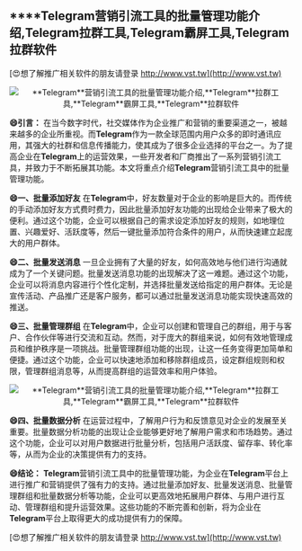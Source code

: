## ****Telegram**营销引流工具的批量管理功能介绍,**Telegram**拉群工具,**Telegram**霸屏工具,**Telegram**拉群软件**

[😍想了解推广相关软件的朋友请登录 http://www.vst.tw](http://www.vst.tw)

 <center><img src="https://vst.tw/MP4/tuiguang/png/0.png" alt="**Telegram**营销引流工具的批量管理功能介绍,**Telegram**拉群工具,**Telegram**霸屏工具,**Telegram**拉群软件"></center>

**😄引言：**
在当今数字时代，社交媒体作为企业推广和营销的重要渠道之一，被越来越多的企业所重视。而**Telegram**作为一款全球范围内用户众多的即时通讯应用，其强大的社群和信息传播能力，使其成为了很多企业选择的平台之一。为了提高企业在**Telegram**上的运营效果，一些开发者和厂商推出了一系列营销引流工具，并致力于不断拓展其功能。本文将重点介绍**Telegram**营销引流工具中的批量管理功能。

**😄一、批量添加好友**
在**Telegram**中，好友数量对于企业的影响是巨大的。而传统的手动添加好友方式费时费力，因此批量添加好友功能的出现给企业带来了极大的便利。通过这个功能，企业可以根据自己的需求设定添加好友的规则，如地理位置、兴趣爱好、活跃度等，然后一键批量添加符合条件的用户，从而快速建立起庞大的用户群体。

**😄二、批量发送消息**
一旦企业拥有了大量的好友，如何高效地与他们进行沟通就成为了一个关键问题。批量发送消息功能的出现解决了这一难题。通过这个功能，企业可以将消息内容进行个性化定制，并选择批量发送给指定的用户群体。无论是宣传活动、产品推广还是客户服务，都可以通过批量发送消息功能实现快速高效的推送。

**😄三、批量管理群组**
在**Telegram**中，企业可以创建和管理自己的群组，用于与客户、合作伙伴等进行交流和互动。然而，对于庞大的群组来说，如何有效地管理成员和维护秩序是一项挑战。批量管理群组功能的出现，让这一任务变得更加简单和便捷。通过这个功能，企业可以快速地添加和移除群组成员，设定群组规则和权限，管理群组消息等，从而提高群组的运营效率和用户体验。

 <center><img src="https://vst.tw/MP4/tuiguang/png/7.png" alt="**Telegram**营销引流工具的批量管理功能介绍,**Telegram**拉群工具,**Telegram**霸屏工具,**Telegram**拉群软件"></center>

**😄四、批量数据分析**
在运营过程中，了解用户行为和反馈意见对企业的发展至关重要。批量数据分析功能的出现让企业能够更好地了解用户需求和市场趋势。通过这个功能，企业可以对用户数据进行批量分析，包括用户活跃度、留存率、转化率等，从而为企业的决策提供有力的支持。

**😄结论：**
**Telegram**营销引流工具中的批量管理功能，为企业在**Telegram**平台上进行推广和营销提供了强有力的支持。通过批量添加好友、批量发送消息、批量管理群组和批量数据分析等功能，企业可以更高效地拓展用户群体、与用户进行互动、管理群组和提升运营效果。这些功能的不断完善和创新，将为企业在**Telegram**平台上取得更大的成功提供有力的保障。

[😍想了解推广相关软件的朋友请登录 http://www.vst.tw](http://www.vst.tw)




